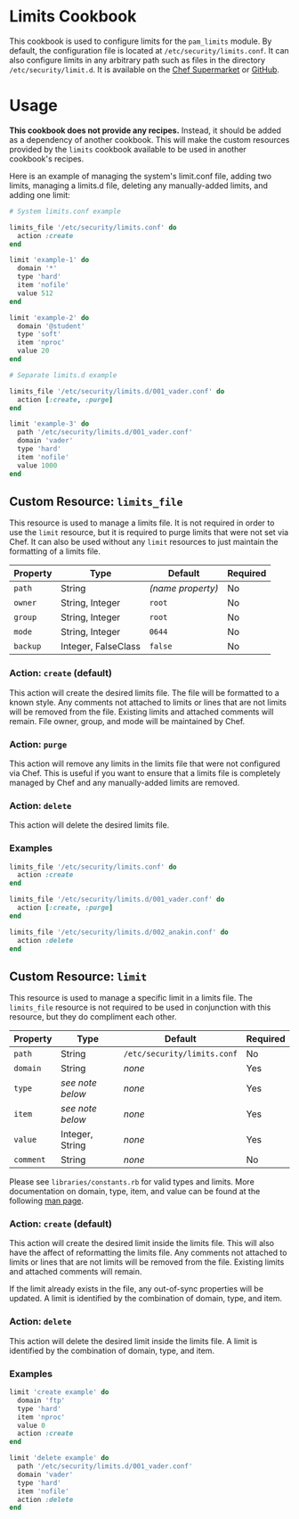 Limits Cookbook
===============

This cookbook is used to configure limits for the `pam_limits` module.
By default, the configuration file is located at
`/etc/security/limits.conf`. It can also configure limits in any
arbitrary path such as files in the directory `/etc/security/limit.d`.
It is available on the [Chef Supermarket][1] or [GitHub][2].

Usage
=====

**This cookbook does not provide any recipes.** Instead, it should be
added as a dependency of another cookbook. This will make the custom
resources provided by the `limits` cookbook available to be used in
another cookbook's recipes.

Here is an example of managing the system's limit.conf file, adding two
limits, managing a limits.d file, deleting any manually-added limits,
and adding one limit:

```ruby
# System limits.conf example

limits_file '/etc/security/limits.conf' do
  action :create
end

limit 'example-1' do
  domain '*'
  type 'hard'
  item 'nofile'
  value 512
end

limit 'example-2' do
  domain '@student'
  type 'soft'
  item 'nproc'
  value 20
end

# Separate limits.d example

limits_file '/etc/security/limits.d/001_vader.conf' do
  action [:create, :purge]
end

limit 'example-3' do
  path '/etc/security/limits.d/001_vader.conf'
  domain 'vader'
  type 'hard'
  item 'nofile'
  value 1000
end
```

Custom Resource: `limits_file`
------------------------------

This resource is used to manage a limits file. It is not required in
order to use the `limit` resource, but it is required to purge limits
that were not set via Chef. It can also be used without any `limit`
resources to just maintain the formatting of a limits file.

Property | Type                | Default           | Required
-------- | ------------------- | ----------------- | --------
`path`   | String              | *(name property)* | No
`owner`  | String, Integer     | `root`            | No
`group`  | String, Integer     | `root`            | No
`mode`   | String, Integer     | `0644`            | No
`backup` | Integer, FalseClass | `false`           | No

### Action: `create` (default)

This action will create the desired limits file. The file will be
formatted to a known style. Any comments not attached to limits or lines
that are not limits will be removed from the file. Existing limits and
attached comments will remain. File owner, group, and mode will be
maintained by Chef.

### Action: `purge`

This action will remove any limits in the limits file that were not
configured via Chef. This is useful if you want to ensure that a limits
file is completely managed by Chef and any manually-added limits are
removed.

### Action: `delete`

This action will delete the desired limits file.

### Examples

```ruby
limits_file '/etc/security/limits.conf' do
  action :create
end

limits_file '/etc/security/limits.d/001_vader.conf' do
  action [:create, :purge]
end

limits_file '/etc/security/limits.d/002_anakin.conf' do
  action :delete
end
```

Custom Resource: `limit`
------------------------

This resource is used to manage a specific limit in a limits file. The
`limits_file` resource is not required to be used in conjunction with
this resource, but they do compliment each other.

Property  | Type             | Default                     | Required
--------- | ---------------- | --------------------------- | --------
`path`    | String           | `/etc/security/limits.conf` | No
`domain`  | String           | *none*                      | Yes
`type`    | *see note below* | *none*                      | Yes
`item`    | *see note below* | *none*                      | Yes
`value`   | Integer, String  | *none*                      | Yes
`comment` | String           | *none*                      | No

Please see `libraries/constants.rb` for valid types and limits. More
documentation on domain, type, item, and value can be found at the
following [man page][3].

### Action: `create` (default)

This action will create the desired limit inside the limits file. This
will also have the affect of reformatting the limits file. Any comments
not attached to limits or lines that are not limits will be removed from
the file. Existing limits and attached comments will remain.

If the limit already exists in the file, any out-of-sync properties will
be updated. A limit is identified by the combination of domain, type,
and item.

### Action: `delete`

This action will delete the desired limit inside the limits file. A
limit is identified by the combination of domain, type, and item.

### Examples

```ruby
limit 'create example' do
  domain 'ftp'
  type 'hard'
  item 'nproc'
  value 0
  action :create
end

limit 'delete example' do
  path '/etc/security/limits.d/001_vader.conf'
  domain 'vader'
  type 'hard'
  item 'nofile'
  action :delete
end
```

[1]: https://supermarket.chef.io/cookbooks/limits
[2]: https://github.com/jrwesolo/limits
[3]: https://linux.die.net/man/5/limits.conf
